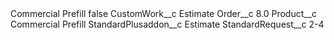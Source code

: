 <?xml version="1.0" encoding="UTF-8"?>
<CustomMetadata xmlns="http://soap.sforce.com/2006/04/metadata" xmlns:xsi="http://www.w3.org/2001/XMLSchema-instance" xmlns:xsd="http://www.w3.org/2001/XMLSchema">
    <label>Commercial Prefill</label>
    <protected>false</protected>
    <values>
        <field>CustomWork__c</field>
        <value xsi:type="xsd:string">Estimate</value>
    </values>
    <values>
        <field>Order__c</field>
        <value xsi:type="xsd:double">8.0</value>
    </values>
    <values>
        <field>Product__c</field>
        <value xsi:type="xsd:string">Commercial Prefill</value>
    </values>
    <values>
        <field>StandardPlusaddon__c</field>
        <value xsi:type="xsd:string">Estimate</value>
    </values>
    <values>
        <field>StandardRequest__c</field>
        <value xsi:type="xsd:string">2-4</value>
    </values>
</CustomMetadata>
